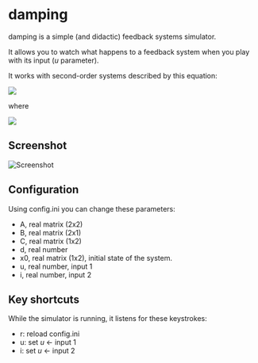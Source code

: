 
damping
=======

damping is a simple (and didactic) feedback systems simulator.

It allows you to watch what happens to a feedback system when you play with its input (_u_ parameter).

It works with second-order systems described by this equation:

![](http://i.imgur.com/jNywEt0.png)

where 

![](http://i.imgur.com/Rhdu74C.png)


Screenshot
-------

![Screenshot](http://i.imgur.com/BqvLK5I.png)


Configuration
-------

Using config.ini you can change these parameters:

* A,  real matrix (2x2)
* B,  real matrix (2x1)
* C,  real matrix (1x2)
* d,  real number
* x0, real matrix (1x2), initial state of the system.
* u,  real number, input 1 
* i,  real number, input 2 


Key shortcuts
-------

While the simulator is running, it listens for these keystrokes:

* r: reload config.ini
* u: set _u_ <- input 1
* i: set _u_ <- input 2
